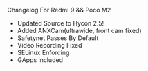 Changelog For Redmi 9 && Poco M2
- Updated Source to Hycon 2.5!
- Added ANXCam(ultrawide, front cam fixed)
- Safetynet Passes By Default
- Video Recording Fixed
- SELinux Enforcing
- GApps included
